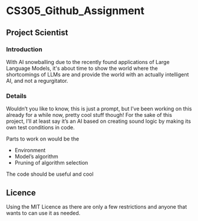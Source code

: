 # CS305_Github_Assignment

## Project Scientist

### Introduction
With AI snowballing due to the recently found applications of Large Language Models, it's about time to show the world where the shortcomings of LLMs are and provide the world with an actually intelligent AI, and not a regurgitator.

### Details
Wouldn’t you like to know, this is just a prompt, but I’ve been working on this already for a while now, pretty cool stuff though! For the sake of this project, I’ll at least say it’s an AI based on creating sound logic by making its own test conditions in code. 

Parts to work on would be the

- Environment
- Model’s algorithm
- Pruning of algorithm selection

The code should be useful and cool



## Licence
Using the MIT Licence as there are only a few restrictions and anyone that wants to can use it as needed. 

